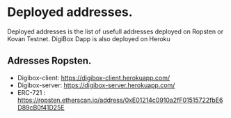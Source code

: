 # Deployed addresses.

Deployed addresses is the list of usefull addresses deployed on Ropsten or Kovan Testnet.
DigiBox Dapp is also deployed on Heroku

## Adresses Ropsten.

- Digibox-client: https://digibox-client.herokuapp.com/
- Digibox-server: https://digibox-server.herokuapp.com/
- ERC-721 : https://ropsten.etherscan.io/address/0xE01214c0910a2fF01515722fbE6D89cB0f41D25E
